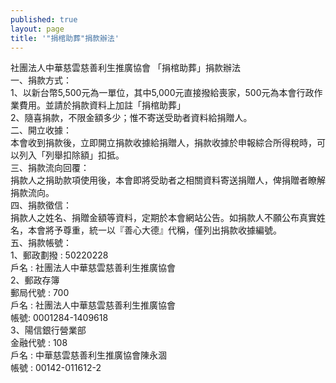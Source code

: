```yaml
---
published: true
layout: page
title: '"捐棺助葬"捐款辦法'
---
```

社團法人中華慈雲慈善利生推廣協會
「捐棺助葬」捐款辦法
   <br>
一、捐款方式：<br>
    1、以新台幣5,500元為一單位，其中5,000元直接撥給喪家，500元為本會行政作業費用。並請於捐款資料上加註「捐棺助葬」<br>
    2、隨喜捐款，不限金額多少；惟不寄送受助者資料給捐贈人。<br>
二、開立收據：<br>
    本會收到捐款後，立即開立捐款收據給捐贈人，捐款收據於申報綜合所得稅時，可以列入「列舉扣除額」扣抵。<br>
三、捐款流向回覆：<br>
    捐款人之捐助款項使用後，本會即將受助者之相關資料寄送捐贈人，俾捐贈者瞭解捐款流向。<br>
四、捐款徵信：<br>
    捐款人之姓名、捐贈金額等資料，定期於本會網站公告。如捐款人不願公布真實姓名，本會將予尊重，統一以『善心大德』代稱，僅列出捐款收據編號。<br>
五、捐款帳號：<br>
   1、郵政劃撥 : 50220228<br>
      戶名 : 社團法人中華慈雲慈善利生推廣協會<br>
   2、郵政存簿<br>
      郵局代號 : 700<br>
      戶名 : 社團法人中華慈雲慈善利生推廣協會<br>
      帳號: 0001284-1409618<br>
   3、陽信銀行營業部<br>
      金融代號 : 108<br>
      戶名 : 中華慈雲慈善利生推廣協會陳永涸<br>
      帳號 : 00142-011612-2<br>
